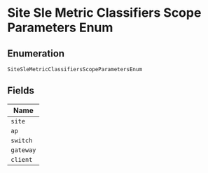 
# Site Sle Metric Classifiers Scope Parameters Enum

## Enumeration

`SiteSleMetricClassifiersScopeParametersEnum`

## Fields

| Name |
|  --- |
| `site` |
| `ap` |
| `switch` |
| `gateway` |
| `client` |

